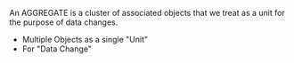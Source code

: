 

An AGGREGATE is a cluster of associated objects that we treat as a unit for the purpose of data changes.
* Multiple Objects as a single "Unit"
* For "Data Change"